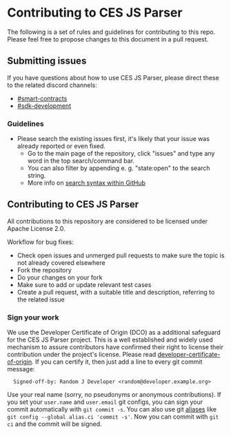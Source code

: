# Contributing to CES JS Parser

The following is a set of rules and guidelines for contributing to this repo. Please feel free to propose changes to this document in a pull request.

## Submitting issues

If you have questions about how to use CES JS Parser, please direct these to the related discord channels:

- [#smart-contracts](https://discord.gg/casperblockchain)
- [#sdk-development](https://discord.gg/casperblockchain)

### Guidelines

- Please search the existing issues first, it's likely that your issue was already reported or even fixed.
  - Go to the main page of the repository, click "issues" and type any word in the top search/command bar.
  - You can also filter by appending e. g. "state:open" to the search string.
  - More info on [search syntax within GitHub](https://help.github.com/articles/searching-issues)

## Contributing to CES JS Parser

All contributions to this repository are considered to be licensed under Apache License 2.0.

Workflow for bug fixes:

- Check open issues and unmerged pull requests to make sure the topic is not already covered elsewhere
- Fork the repository
- Do your changes on your fork
- Make sure to add or update relevant test cases
- Create a pull request, with a suitable title and description, referring to the related issue

### Sign your work

We use the Developer Certificate of Origin (DCO) as a additional safeguard for the CES JS Parser project. This is a well established and widely used mechanism to assure contributors have confirmed their right to license their contribution under the project's license. Please read [developer-certificate-of-origin](https://github.com/zajko/ces-js-parser/blob/master/.github/developer-certificate-of-origin). If you can certify it, then just add a line to every git commit message:

```
  Signed-off-by: Random J Developer <random@developer.example.org>
```

Use your real name (sorry, no pseudonyms or anonymous contributions). If you set your `user.name` and `user.email` git configs, you can sign your commit automatically with `git commit -s`. You can also use git [aliases](https://git-scm.com/book/tr/v2/Git-Basics-Git-Aliases) like `git config --global alias.ci 'commit -s'`. Now you can commit with `git ci` and the commit will be signed.
